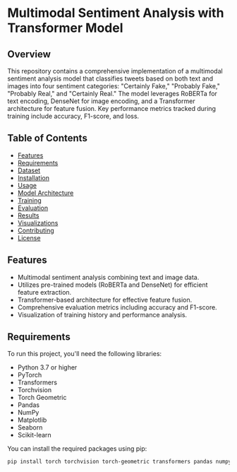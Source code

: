 # Multimodal Sentiment Analysis with Transformer Model

## Overview

This repository contains a comprehensive implementation of a multimodal sentiment analysis model that classifies tweets based on both text and images into four sentiment categories: "Certainly Fake," "Probably Fake," "Probably Real," and "Certainly Real." The model leverages RoBERTa for text encoding, DenseNet for image encoding, and a Transformer architecture for feature fusion. Key performance metrics tracked during training include accuracy, F1-score, and loss.

## Table of Contents

- [Features](#features)
- [Requirements](#requirements)
- [Dataset](#dataset)
- [Installation](#installation)
- [Usage](#usage)
- [Model Architecture](#model-architecture)
- [Training](#training)
- [Evaluation](#evaluation)
- [Results](#results)
- [Visualizations](#visualizations)
- [Contributing](#contributing)
- [License](#license)

## Features

- Multimodal sentiment analysis combining text and image data.
- Utilizes pre-trained models (RoBERTa and DenseNet) for efficient feature extraction.
- Transformer-based architecture for effective feature fusion.
- Comprehensive evaluation metrics including accuracy and F1-score.
- Visualization of training history and performance analysis.

## Requirements

To run this project, you'll need the following libraries:

- Python 3.7 or higher
- PyTorch
- Transformers
- Torchvision
- Torch Geometric
- Pandas
- NumPy
- Matplotlib
- Seaborn
- Scikit-learn

You can install the required packages using pip:

```bash
pip install torch torchvision torch-geometric transformers pandas numpy matplotlib seaborn scikit-learn
